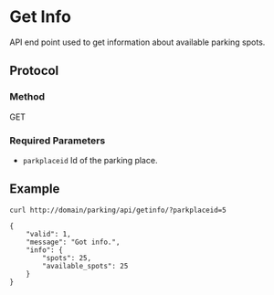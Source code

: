 # Get Info

API end point used to get information about available parking spots.

## Protocol

### Method

GET

### Required Parameters

- `parkplaceid` Id of the parking place.

## Example

```
curl http://domain/parking/api/getinfo/?parkplaceid=5

{
	"valid": 1,
	"message": "Got info.",
	"info": {
		"spots": 25,
		"available_spots": 25
	}
}
```

